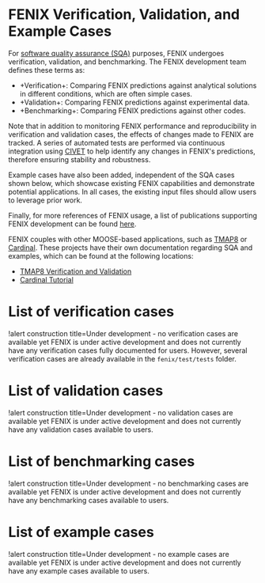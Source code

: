 # FENIX Verification, Validation, and Example Cases

For [software quality assurance (SQA)](sqa/index.md) purposes, FENIX undergoes verification, validation, and benchmarking. The FENIX development team defines these terms as:

- +Verification+: Comparing FENIX predictions against analytical solutions in different conditions, which are often simple cases.
- +Validation+: Comparing FENIX predictions against experimental data.
- +Benchmarking+: Comparing FENIX predictions against other codes.

Note that in addition to monitoring FENIX performance and reproducibility in verification and validation cases, the effects of changes made to FENIX are tracked. A series of automated tests are performed via continuous integration using [CIVET](https://civet.inl.gov/repo/1108) to help identify any changes in FENIX's predictions, therefore ensuring stability and robustness.

Example cases have also been added, independent of the SQA cases shown below, which showcase existing FENIX capabilities and demonstrate potential applications. In all cases, the existing input files should allow users to leverage prior work.

Finally, for more references of FENIX usage, a list of publications supporting FENIX development can be found [here](publications.md).

FENIX couples with other MOOSE-based applications, such as [TMAP8](https://mooseframework.inl.gov/tmap8) or [Cardinal](https://cardinal.cels.anl.gov/). These projects have their own documentation regarding SQA and examples, which can be found at the following locations:

- [TMAP8 Verification and Validation](https://mooseframework.inl.gov/tmap8/verification_and_validation)
- [Cardinal Tutorial](https://cardinal.cels.anl.gov/tutorials/index.html)

# List of verification cases

!alert construction title=Under development - no verification cases are available yet
FENIX is under active development and does not currently have any verification cases fully documented for users.
However, several verification cases are already available in the `fenix/test/tests` folder.

# List of validation cases

!alert construction title=Under development - no validation cases are available yet
FENIX is under active development and does not currently have any validation cases available to users.

# List of benchmarking cases

!alert construction title=Under development - no benchmarking cases are available yet
FENIX is under active development and does not currently have any benchmarking cases available to users.

# List of example cases

!alert construction title=Under development - no example cases are available yet
FENIX is under active development and does not currently have any example cases available to users.

